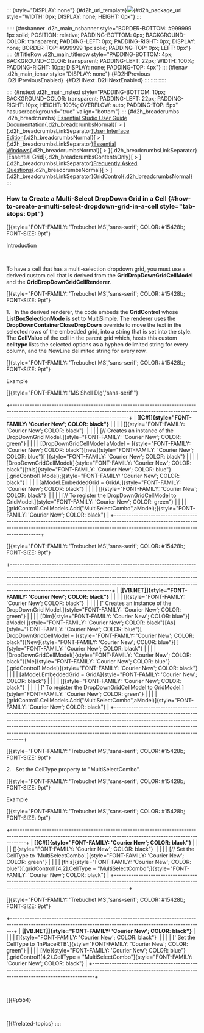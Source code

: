 ::: {style="DISPLAY: none"}
[](ms-xhelp:///?Id=d2h_url_template){#d2h_url_template}![](!package_url!){#d2h_package_url style="WIDTH: 0px; DISPLAY: none; HEIGHT: 0px"}
:::

::::: {#nsbanner .d2h_main_nsbanner style="BORDER-BOTTOM: #999999 1px solid; POSITION: relative; PADDING-BOTTOM: 0px; BACKGROUND-COLOR: transparent; PADDING-LEFT: 0px; PADDING-RIGHT: 0px; DISPLAY: none; BORDER-TOP: #999999 1px solid; PADDING-TOP: 0px; LEFT: 0px"}
:::: {#TitleRow .d2h_main_titlerow style="PADDING-BOTTOM: 4px; BACKGROUND-COLOR: transparent; PADDING-LEFT: 22px; WIDTH: 100%; PADDING-RIGHT: 10px; DISPLAY: none; PADDING-TOP: 4px"}
::: {#ienav .d2h_main_ienav style="DISPLAY: none"}
[](ms-xhelp:///?Id=7959fcc4-4be2-4f86-aef6-abaead21629b){#D2HPrevious .D2HPreviousEnabled}  [](ms-xhelp:///?Id=e7c351ea-1dea-47dd-ab38-13130a56bc3e){#D2HNext .D2HNextEnabled}
:::
::::
:::::

:::: {#nstext .d2h_main_nstext style="PADDING-BOTTOM: 10px; BACKGROUND-COLOR: transparent; PADDING-LEFT: 22px; PADDING-RIGHT: 10px; HEIGHT: 100%; OVERFLOW: auto; PADDING-TOP: 5px" hasuserbackground="true" valign="bottom"}
::: {#d2h_breadcrumbs .d2h_breadcrumbs}
[Essential Studio User Guide Documentation](ms-xhelp:///?Id=12457748-09e3-4d74-a240-8e049cedf030){.d2h_breadcrumbsNormal}[ \> ]{.d2h_breadcrumbsLinkSeparator}[User Interface Edition](ms-xhelp:///?Id=c29296b7-531c-413b-a0ec-488ca1f7f669){.d2h_breadcrumbsNormal}[ \> ]{.d2h_breadcrumbsLinkSeparator}[Essential Windows](ms-xhelp:///?Id=e60759d8-47a4-4570-9d7a-16a68d63f2ea){.d2h_breadcrumbsNormal}[ \> ]{.d2h_breadcrumbsLinkSeparator}[Essential Grid]{.d2h_breadcrumbsContentsOnly}[ \> ]{.d2h_breadcrumbsLinkSeparator}[Frequently Asked Questions](ms-xhelp:///?Id=28ff22ed-2523-4bf9-8f6c-4d94f7bcabcc){.d2h_breadcrumbsNormal}[ \> ]{.d2h_breadcrumbsLinkSeparator}[GridControl](ms-xhelp:///?Id=89bf6d1f-a0f2-4d1f-add6-545cce1c52f0){.d2h_breadcrumbsNormal}
:::

### How to Create a Multi-Select DropDown Grid in a Cell {#how-to-create-a-multi-select-dropdown-grid-in-a-cell style="tab-stops: 0pt"}

[]{style="FONT-FAMILY: 'Trebuchet MS','sans-serif'; COLOR: #15428b; FONT-SIZE: 9pt"} 

Introduction

 

To have a cell that has a multi-selection dropdown grid, you must use a derived custom cell that is derived from the **GridDropDownGridCellModel** and the **GridDropDownGridCellRenderer**.

[]{style="FONT-FAMILY: 'Trebuchet MS','sans-serif'; COLOR: #15428b; FONT-SIZE: 9pt"} 

1.   In the derived renderer, the code embeds the **GridControl** whose **ListBoxSelectionMode** is set to MultiSimple. The renderer uses the **DropDownContainerCloseDropDown** override to move the text in the selected rows of the embedded grid, into a string that is set into the style. The **CellValue** of the cell in the parent grid which, hosts this custom **celltype** lists the selected options as a hyphen delimited string for every column, and the NewLine delimited string for every row.

[]{style="FONT-FAMILY: 'Trebuchet MS','sans-serif'; COLOR: #15428b; FONT-SIZE: 9pt"} 

Example

[]{style="FONT-FAMILY: 'MS Shell Dlg','sans-serif'"} 

+------------------------------------------------------------------------------------------------------------------------------------------------------------------------------------------------------------+
| **[\[C#\]]{style="FONT-FAMILY: 'Courier New'; COLOR: black"}**                                                                                                                                             |
|                                                                                                                                                                                                            |
| []{style="FONT-FAMILY: 'Courier New'; COLOR: black"}                                                                                                                                                       |
|                                                                                                                                                                                                            |
| [// Creates an instance of the DropDownGrid Model.]{style="FONT-FAMILY: 'Courier New'; COLOR: green"}                                                                                                      |
|                                                                                                                                                                                                            |
| [DropDownGridCellModel aModel = ]{style="FONT-FAMILY: 'Courier New'; COLOR: black"}[new]{style="FONT-FAMILY: 'Courier New'; COLOR: blue"}[ ]{style="FONT-FAMILY: 'Courier New'; COLOR: black"}             |
|                                                                                                                                                                                                            |
| [DropDownGridCellModel(]{style="FONT-FAMILY: 'Courier New'; COLOR: black"}[this]{style="FONT-FAMILY: 'Courier New'; COLOR: blue"}[.gridControl1.Model);]{style="FONT-FAMILY: 'Courier New'; COLOR: black"} |
|                                                                                                                                                                                                            |
| [aModel.EmbeddedGrid = GridA;]{style="FONT-FAMILY: 'Courier New'; COLOR: black"}                                                                                                                           |
|                                                                                                                                                                                                            |
| []{style="FONT-FAMILY: 'Courier New'; COLOR: black"}                                                                                                                                                       |
|                                                                                                                                                                                                            |
| [// To register the DropDownGridCellModel to GridModel.]{style="FONT-FAMILY: 'Courier New'; COLOR: green"}                                                                                                 |
|                                                                                                                                                                                                            |
| [gridControl1.CellModels.Add(\"MultiSelectCombo\",aModel);]{style="FONT-FAMILY: 'Courier New'; COLOR: black"}                                                                                              |
+------------------------------------------------------------------------------------------------------------------------------------------------------------------------------------------------------------+

[]{style="FONT-FAMILY: 'Trebuchet MS','sans-serif'; COLOR: #15428b; FONT-SIZE: 9pt"} 

+-----------------------------------------------------------------------------------------------------------------------------------------------------------------------------------------------------------------------------------------------------------------------------------------------------------------------------------------------------------------+
| **[\[VB.NET\]]{style="FONT-FAMILY: 'Courier New'; COLOR: black"}**                                                                                                                                                                                                                                                                                              |
|                                                                                                                                                                                                                                                                                                                                                                 |
| []{style="FONT-FAMILY: 'Courier New'; COLOR: black"}                                                                                                                                                                                                                                                                                                            |
|                                                                                                                                                                                                                                                                                                                                                                 |
| [\' Creates an instance of the DropDownGrid Model.]{style="FONT-FAMILY: 'Courier New'; COLOR: green"}                                                                                                                                                                                                                                                           |
|                                                                                                                                                                                                                                                                                                                                                                 |
| [Dim]{style="FONT-FAMILY: 'Courier New'; COLOR: blue"}[ aModel ]{style="FONT-FAMILY: 'Courier New'; COLOR: black"}[As]{style="FONT-FAMILY: 'Courier New'; COLOR: blue"}[ DropDownGridCellModel = ]{style="FONT-FAMILY: 'Courier New'; COLOR: black"}[New]{style="FONT-FAMILY: 'Courier New'; COLOR: blue"}[ ]{style="FONT-FAMILY: 'Courier New'; COLOR: black"} |
|                                                                                                                                                                                                                                                                                                                                                                 |
| [DropDownGridCellModel(]{style="FONT-FAMILY: 'Courier New'; COLOR: black"}[Me]{style="FONT-FAMILY: 'Courier New'; COLOR: blue"}[.gridControl1.Model)]{style="FONT-FAMILY: 'Courier New'; COLOR: black"}                                                                                                                                                         |
|                                                                                                                                                                                                                                                                                                                                                                 |
| [aModel.EmbeddedGrid = GridA]{style="FONT-FAMILY: 'Courier New'; COLOR: black"}                                                                                                                                                                                                                                                                                 |
|                                                                                                                                                                                                                                                                                                                                                                 |
| []{style="FONT-FAMILY: 'Courier New'; COLOR: black"}                                                                                                                                                                                                                                                                                                            |
|                                                                                                                                                                                                                                                                                                                                                                 |
| [\' To register the DropDownGridCellModel to GridModel.]{style="FONT-FAMILY: 'Courier New'; COLOR: green"}                                                                                                                                                                                                                                                      |
|                                                                                                                                                                                                                                                                                                                                                                 |
| [gridControl1.CellModels.Add(\"MultiSelectCombo\",aModel)]{style="FONT-FAMILY: 'Courier New'; COLOR: black"}                                                                                                                                                                                                                                                    |
+-----------------------------------------------------------------------------------------------------------------------------------------------------------------------------------------------------------------------------------------------------------------------------------------------------------------------------------------------------------------+

[]{style="FONT-FAMILY: 'Trebuchet MS','sans-serif'; COLOR: #15428b; FONT-SIZE: 9pt"} 

2.   Set the CellType property to \"MultiSelectCombo\".

[]{style="FONT-FAMILY: 'Trebuchet MS','sans-serif'; COLOR: #15428b; FONT-SIZE: 9pt"} 

Example

[]{style="FONT-FAMILY: 'Trebuchet MS','sans-serif'; COLOR: #15428b; FONT-SIZE: 9pt"} 

+------------------------------------------------------------------------------------------------------------------------------------------------------------------+
| **[\[C#\]]{style="FONT-FAMILY: 'Courier New'; COLOR: black"}**                                                                                                   |
|                                                                                                                                                                  |
| []{style="FONT-FAMILY: 'Courier New'; COLOR: black"}                                                                                                             |
|                                                                                                                                                                  |
| [// Set the CellType to \'MultiSelectCombo\'.]{style="FONT-FAMILY: 'Courier New'; COLOR: green"}                                                                 |
|                                                                                                                                                                  |
| [this]{style="FONT-FAMILY: 'Courier New'; COLOR: blue"}[.gridControl1\[4,2\].CellType = \"MultiSelectCombo\";]{style="FONT-FAMILY: 'Courier New'; COLOR: black"} |
+------------------------------------------------------------------------------------------------------------------------------------------------------------------+

[]{style="FONT-FAMILY: 'Trebuchet MS','sans-serif'; COLOR: #15428b; FONT-SIZE: 9pt"} 

+-------------------------------------------------------------------------------------------------------------------------------------------------------------+
| **[\[VB.NET\]]{style="FONT-FAMILY: 'Courier New'; COLOR: black"}**                                                                                          |
|                                                                                                                                                             |
| []{style="FONT-FAMILY: 'Courier New'; COLOR: black"}                                                                                                        |
|                                                                                                                                                             |
| [\' Set the CellType to \'InPlaceRTB\'.]{style="FONT-FAMILY: 'Courier New'; COLOR: green"}                                                                  |
|                                                                                                                                                             |
| [Me]{style="FONT-FAMILY: 'Courier New'; COLOR: blue"}[.gridControl1(4,2).CellType = \"MultiSelectCombo\"]{style="FONT-FAMILY: 'Courier New'; COLOR: black"} |
+-------------------------------------------------------------------------------------------------------------------------------------------------------------+

 

[]{#p554} 

 

[]{#related-topics}
::::

